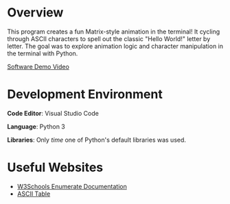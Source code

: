 # Overview

This program creates a fun Matrix-style animation in the terminal! It cycling through ASCII characters to spell out the classic "Hello World!" letter by letter. The goal was to explore animation logic and character manipulation in the terminal with Python.

[Software Demo Video](https://youtu.be/maxcGIuBSdE)

# Development Environment

**Code Editor**: Visual Studio Code

**Language**: Python 3

**Libraries**: Only *time* one of Python's default libraries was used.

# Useful Websites
* [W3Schools Enumerate Documentation](https://www.w3schools.com/python/ref_func_enumerate.asp)
* [ASCII Table](https://www.asciitable.com/)